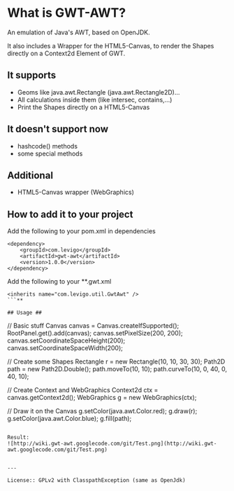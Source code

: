 # What is GWT-AWT? #
An emulation of Java's AWT, based on OpenJDK.

It also includes a Wrapper for the HTML5-Canvas, to render the Shapes directly on a Context2d Element of GWT.

## It supports ##
  * Geoms like java.awt.Rectangle (java.awt.Rectangle2D)...
  * All calculations inside them (like intersec, contains,...)
  * Print the Shapes directly on a HTML5-Canvas

## It doesn't support now ##
  * hashcode() methods
  * some special methods

## Additional ##
  * HTML5-Canvas wrapper (WebGraphics)

## How to add it to your project ##
Add the following to your pom.xml in dependencies
```
<dependency>
    <groupId>com.levigo</groupId>
    <artifactId>gwt-awt</artifactId>
    <version>1.0.0</version>
</dependency>
```
Add the following to your **.gwt.xml
```
<inherits name="com.levigo.util.GwtAwt" />
```**

## Usage ##
```
// Basic stuff
Canvas canvas = Canvas.createIfSupported();
RootPanel.get().add(canvas);
canvas.setPixelSize(200, 200);
canvas.setCoordinateSpaceHeight(200);
canvas.setCoordinateSpaceWidth(200);

// Create some Shapes
Rectangle r = new Rectangle(10, 10, 30, 30);
Path2D path = new Path2D.Double();
path.moveTo(10, 10);
path.curveTo(10, 0, 40, 0, 40, 10);

// Create Context and WebGraphics
Context2d ctx = canvas.getContext2d();
WebGraphics g = new WebGraphics(ctx);

// Draw it on the Canvas
g.setColor(java.awt.Color.red);
g.draw(r);
g.setColor(java.awt.Color.blue);
g.fill(path);
```

Result:
![http://wiki.gwt-awt.googlecode.com/git/Test.png](http://wiki.gwt-awt.googlecode.com/git/Test.png)


---

License:: GPLv2 with ClasspathException (same as OpenJdk)